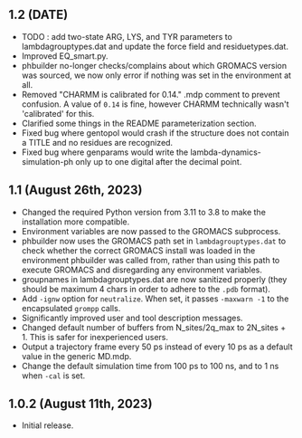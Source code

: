 ## 1.2 (DATE)
* TODO : add two-state ARG, LYS, and TYR parameters to lambdagrouptypes.dat and update the force field and residuetypes.dat.
* Improved EQ_smart.py.
* phbuilder no-longer checks/complains about which GROMACS version was sourced, we now only error if nothing was set in the environment at all.
* Removed "CHARMM is calibrated for 0.14." .mdp comment to prevent confusion. A value of `0.14` is fine, however CHARMM technically wasn't 'calibrated' for this.
* Clarified some things in the README parameterization section.
* Fixed bug where gentopol would crash if the structure does not contain a TITLE and no residues are recognized.
* Fixed bug where genparams would write the lambda-dynamics-simulation-ph only up to one digital after the decimal point.

## 1.1 (August 26th, 2023)
* Changed the required Python version from 3.11 to 3.8 to make the installation more compatible.
* Environment variables are now passed to the GROMACS subprocess.
* phbuilder now uses the GROMACS path set in `lambdagrouptypes.dat` to check whether the correct GROMACS install was loaded in the environment phbuilder was called from, rather than using this path to execute GROMACS and disregarding any environment variables.
* groupnames in lambdagrouptypes.dat are now sanitized properly (they should be maximum 4 chars in order to adhere to the `.pdb` format).
* Add `-ignw` option for `neutralize`. When set, it passes `-maxwarn -1` to the encapsulated `grompp` calls.
* Significantly improved user and tool description messages.
* Changed default number of buffers from N_sites/2q_max to 2N_sites + 1. This is safer for inexperienced users.
* Output a trajectory frame every 50 ps instead of every 10 ps as a default value in the generic MD.mdp.
* Change the default simulation time from 100 ps to 100 ns, and to 1 ns when `-cal` is set.

## 1.0.2 (August 11th, 2023)
* Initial release.
